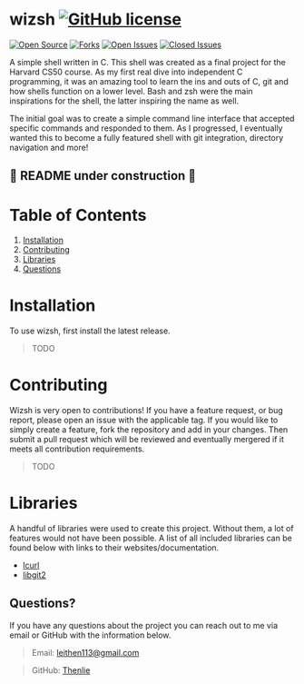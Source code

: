 # wizsh [![GitHub license](https://img.shields.io/github/license/Naereen/StrapDown.js.svg)](https://github.com/Thenlie/wizsh/blob/main/LICENSE)

[![Open Source](https://badges.frapsoft.com/os/v1/open-source.svg?v=103)](https://opensource.org/)
[![Forks](https://img.shields.io/github/forks/Thenlie/wizsh)]()
[![Open Issues](https://img.shields.io/github/issues/Thenlie/wizsh)]()
[![Closed Issues](https://img.shields.io/github/issues-closed/thenlie/wizsh?color=yellow)]()

A simple shell written in C. This shell was created as a final project for the Harvard CS50 course. As my first real dive into independent C programming, it was an amazing tool to learn the ins and outs of C, git and how shells function on a lower level. Bash and zsh were the main inspirations for the shell, the latter inspiring the name as well. 

The initial goal was to create a simple command line interface that accepted specific commands and responded to them. As I progressed, I eventually wanted this to become a fully featured shell with git integration, directory navigation and more! 

## 🚧 README under construction 🚧

# Table of Contents

1. [Installation](#installation)
2. [Contributing](#contributing)
3. [Libraries](#libraries)
4. [Questions](#questions)

# Installation

To use wizsh, first install the latest release.

> TODO

# Contributing

Wizsh is very open to contributions! If you have a feature request, or bug report, please open an issue with the applicable tag. If you would like to simply create a feature, fork the repository and add in your changes. Then submit a pull request which will be reviewed and eventually mergered if it meets all contribution requirements. 

> TODO

# Libraries

A handful of libraries were used to create this project. Without them, a lot of features would not have been possible. A list of all included libraries can be found below with links to their websites/documentation. 

- [lcurl](https://curl.se/libcurl/)
- [libgit2](https://libgit2.org/)

## Questions?

If you have any questions about the project you can reach out to me via email or GitHub with the information below. 

>Email: leithen113@gmail.com 

>GitHub: [Thenlie](https://github.com/Thenlie)

